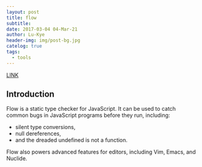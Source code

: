 ```yaml
---
layout: post
title: flow
subtitle: 
date: 2017-03-04 04-Mar-21
author: Lu-Kye
header-img: img/post-bg.jpg
catelog: true
tags: 
  - tools
---
```

[LINK](http://www.flowtype.org/)

## Introduction
Flow is a static type checker for JavaScript. It can be used to catch common bugs in JavaScript programs before they run, including:<br/>
* silent type conversions,   
* null dereferences,   
* and the dreaded undefined is not a function.  
 
Flow also powers advanced features for editors, including Vim, Emacs, and Nuclide.   

